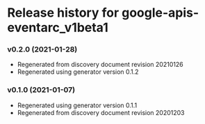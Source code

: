 # Release history for google-apis-eventarc_v1beta1

### v0.2.0 (2021-01-28)

* Regenerated from discovery document revision 20210126
* Regenerated using generator version 0.1.2

### v0.1.0 (2021-01-07)

* Regenerated using generator version 0.1.1
* Regenerated from discovery document revision 20201203

